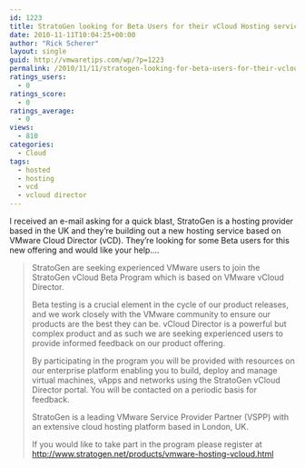 ```yaml
---
id: 1223
title: StratoGen looking for Beta Users for their vCloud Hosting service
date: 2010-11-11T10:04:25+00:00
author: "Rick Scherer"
layout: single
guid: http://vmwaretips.com/wp/?p=1223
permalink: /2010/11/11/stratogen-looking-for-beta-users-for-their-vcloud-hosting-service/
ratings_users:
  - 0
ratings_score:
  - 0
ratings_average:
  - 0
views:
  - 810
categories:
  - Cloud
tags:
  - hosted
  - hosting
  - vcd
  - vcloud director
---
```

<p dir="ltr" align="left">
  I received an e-mail asking for a quick blast, StratoGen is a hosting provider based in the UK and they&#8217;re building out a new hosting service based on VMware Cloud Director (vCD). They&#8217;re looking for some Beta users for this new offering and would like your help&#8230;.
</p>

> <p dir="ltr" align="left">
>   StratoGen are seeking experienced VMware users to join the StratoGen vCloud Beta Program which is based on VMware vCloud Director. 
> </p>
> 
> <p dir="ltr" align="left">
>   Beta testing is a crucial element in the cycle of our product releases, and we work closely with the VMware community to ensure our products are the best they can be. vCloud Director is a powerful but complex product and as such we are seeking experienced users to provide informed feedback on our product offering. 
> </p>
> 
> <p dir="ltr" align="left">
>   By participating in the program you will be provided with resources on our enterprise platform enabling you to build, deploy and manage virtual machines, vApps and networks using the StratoGen vCloud Director portal. You will be contacted on a periodic basis for feedback.
> </p>
> 
> <p dir="ltr" align="left">
>   StratoGen is a leading VMware Service Provider Partner (VSPP) with an extensive cloud hosting platform based in London, UK.
> </p>
> 
> <p dir="ltr" align="left">
>   If you would like to take part in the program please register at <a href="http://www.stratogen.net/products/vmware-hosting-vcloud.html" target="_blank">http://www.stratogen.net/products/vmware-hosting-vcloud.html</a>
> </p>